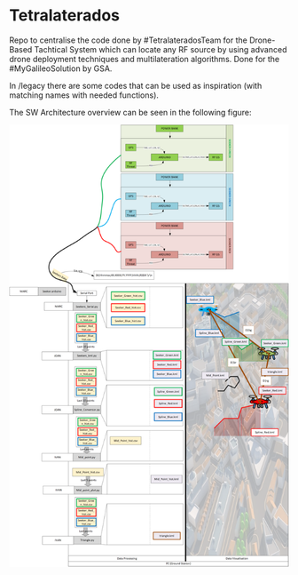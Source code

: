 # Tetralaterados

Repo to centralise the code done by #TetralateradosTeam for the Drone-Based Tachtical System which can locate any RF source by using advanced drone deployment techniques and multilateration algorithms. Done for the #MyGalileoSolution by GSA.

In /legacy there are some codes that can be used as inspiration (with matching names with needed functions).

The SW Architecture overview can be seen in the following figure:

![](https://raw.githubusercontent.com/tetralaterados/droneseeker/main/images/sw_arch.png)
